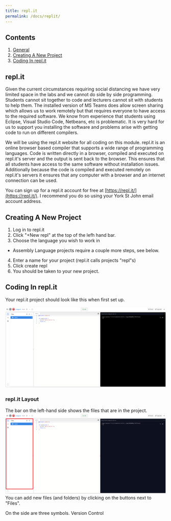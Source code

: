 ```yaml
---
title: repl.it
permalink: /docs/replit/
---
```


## Contents

1. [General](#general)  
2. [Creating A New Project](#newproj)
3. [Coding In repl.it](#replitcoding)

## <a name="general"></a>repl.it

Given the current circumstances requiring social distancing we have very limited space in the labs and we cannot do side by side programming. Students cannot sit together to code and lecturers cannot sit with students to help them. The installed version of MS Teams does allow screen sharing which allows us to work remotely but that requires everyone to have access to the required software. We know from experience that students using Eclipse, Visual Studio Code, Netbeans, etc is problematic. It is very hard for us to support you installing the software and problems arise with getting code to run on different compilers.

We will be using the repl.it website for all coding on this module. repl.it is an online browser based compiler that supports a wide range of programming languages. Code is written directly in a browser, compiled and executed on repl.it's server and the output is sent back to the browser. This ensures that all students have access to the same software without installation issues. Additionally because the code is compiled and executed remotely on repl.it's servers it ensures that any computer with a browser and an internet connection can be used.  

You can sign up for a repl.it account for free at [https://repl.it/](https://repl.it/). I recommend you do so using your York St John email account address.  

## <a name="newproj"></a>Creating A New Project

1. Log in to repl.it  
2. Click "+New repl" at the top of the lefh hand bar.  
3. Choose the language you wish to work in  
  * Assembly Language projects require a couple more steps, see below.
4. Enter a name for your project (repl.it calls projects "repl"s)  
5. Click create repl
6. You should be taken to your new project.

## <a name="replitcoding"></a>Coding In repl.it

Your repl.it project should look like this when first set up.  

![alt text](/assets/img/replit.png "repl.it screen layout")

### repl.it Layout

The bar on the left-hand side shows the files that are in the project.  
![alt text](/assets/img/replit-files.png "repl.it flies list")
You can add new files (and folders) by clicking on the buttons next to "Files".   

On the side are three symbols.
<i class="fa fa-code-fork" aria-hidden="true"></i> Version Control

